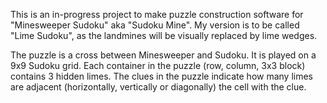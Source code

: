This is an in-progress project to make puzzle construction software for "Minesweeper Sudoku" aka "Sudoku Mine".  My version is to be called "Lime Sudoku", as the
landmines will be visually replaced by lime wedges.

The puzzle is a cross between Minesweeper and Sudoku.  It is played on a 9x9 Sudoku grid.  Each container in the puzzle (row, column, 3x3 block) contains 3 hidden limes.
The clues in the puzzle indicate how many limes are adjacent (horizontally, vertically or diagonally) the cell with the clue.



